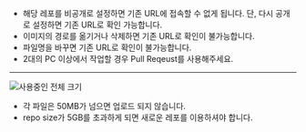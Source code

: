 -  해당 레포를 비공개로 설정하면 기존 URL에 접속할 수 없게 됩니다. 단, 다시 공개로 설정하면 기존 URL로 확인 가능합니다.
-  이미지의 경로를 옮기거나 삭제하면 기존 URL로 확인이 불가능합니다.
-  파일명을 바꾸면 기존 URL로 확인이 불가능합니다.
-  2대의 PC 이상에서 작업할 경우 Pull Reqeust를 사용해주세요.
---
![사용중인 전체 크기](https://img.shields.io/github/repo-size/bobae-dev/image-content)
* 각 파일은 50MB가 넘으면 업로드 되지 않습니다.
* repo size가 5GB를 초과하게 되면 새로운 레포를 이용하셔야 합니다.

